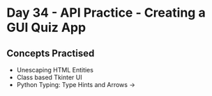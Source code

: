 # Day 34 - API Practice - Creating a GUI Quiz App
## Concepts Practised
- Unescaping HTML Entities
- Class based Tkinter UI
- Python Typing: Type Hints and Arrows ->